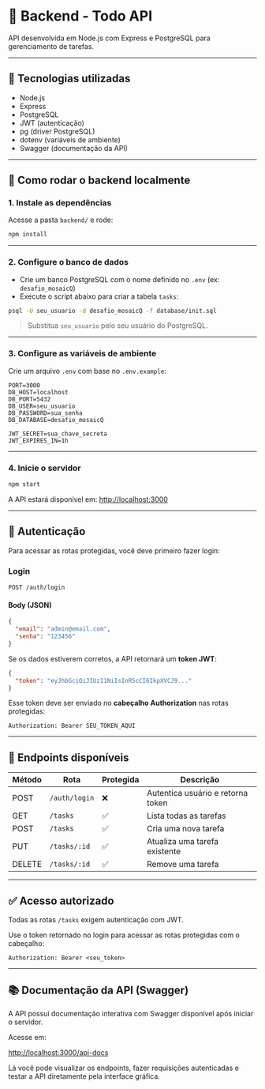 
# 🧠 Backend - Todo API

API desenvolvida em Node.js com Express e PostgreSQL para gerenciamento de tarefas.

---

## 🔧 Tecnologias utilizadas

- Node.js
- Express
- PostgreSQL
- JWT (autenticação)
- pg (driver PostgreSQL)
- dotenv (variáveis de ambiente)
- Swagger (documentação da API)

---

## 🚀 Como rodar o backend localmente

### 1. Instale as dependências

Acesse a pasta `backend/` e rode:

```bash
npm install
```

---

### 2. Configure o banco de dados

- Crie um banco PostgreSQL com o nome definido no `.env` (ex: `desafio_mosaicQ`)
- Execute o script abaixo para criar a tabela `tasks`:

```bash
psql -U seu_usuario -d desafio_mosaicQ -f database/init.sql
```

> Substitua `seu_usuario` pelo seu usuário do PostgreSQL.

---

### 3. Configure as variáveis de ambiente

Crie um arquivo `.env` com base no `.env.example`:

```env
PORT=3000
DB_HOST=localhost
DB_PORT=5432
DB_USER=seu_usuario
DB_PASSWORD=sua_senha
DB_DATABASE=desafio_mosaicQ

JWT_SECRET=sua_chave_secreta
JWT_EXPIRES_IN=1h
```

---

### 4. Inicie o servidor

```bash
npm start
```

A API estará disponível em: [http://localhost:3000](http://localhost:3000)

---

## 🔐 Autenticação

Para acessar as rotas protegidas, você deve primeiro fazer login:

### Login

```
POST /auth/login
```

#### Body (JSON)

```json
{
  "email": "admin@email.com",
  "senha": "123456"
}
```

Se os dados estiverem corretos, a API retornará um **token JWT**:

```json
{
  "token": "eyJhbGciOiJIUzI1NiIsInR5cCI6IkpXVCJ9..."
}
```

Esse token deve ser enviado no **cabeçalho Authorization** nas rotas protegidas:

```
Authorization: Bearer SEU_TOKEN_AQUI
```

---

## 📄 Endpoints disponíveis

| Método | Rota             | Protegida | Descrição                     |
|--------|------------------|-----------|-------------------------------|
| POST   | `/auth/login`    | ❌        | Autentica usuário e retorna token |
| GET    | `/tasks`         | ✅        | Lista todas as tarefas        |
| POST   | `/tasks`         | ✅        | Cria uma nova tarefa          |
| PUT    | `/tasks/:id`     | ✅        | Atualiza uma tarefa existente |
| DELETE | `/tasks/:id`     | ✅        | Remove uma tarefa             |

---

## ✅ Acesso autorizado

Todas as rotas `/tasks` exigem autenticação com JWT.

Use o token retornado no login para acessar as rotas protegidas com o cabeçalho:

```
Authorization: Bearer <seu_token>
```

---

## 📚 Documentação da API (Swagger)

A API possui documentação interativa com Swagger disponível após iniciar o servidor.

Acesse em:

[http://localhost:3000/api-docs](http://localhost:3000/api-docs)

Lá você pode visualizar os endpoints, fazer requisições autenticadas e testar a API diretamente pela interface gráfica.
